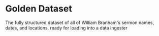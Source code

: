 # Golden Dataset
The fully structured dataset of all of William Branham's sermon names, dates, and locations, ready for loading into a data ingester

